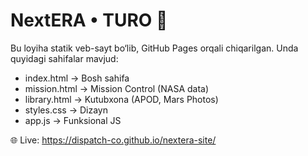 # NextERA • TURO 🚀

Bu loyiha statik veb-sayt bo‘lib, GitHub Pages orqali chiqarilgan.
Unda quyidagi sahifalar mavjud:
- index.html → Bosh sahifa
- mission.html → Mission Control (NASA data)
- library.html → Kutubxona (APOD, Mars Photos)
- styles.css → Dizayn
- app.js → Funksional JS

🌐 Live: https://dispatch-co.github.io/nextera-site/
